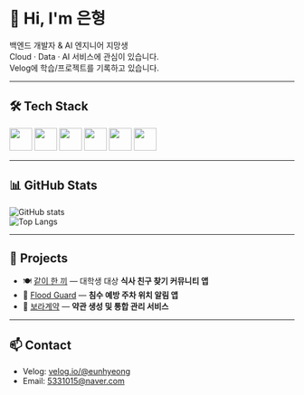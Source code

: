 # 👋 Hi, I'm 은형

백엔드 개발자 & AI 엔지니어 지망생  
Cloud · Data · AI 서비스에 관심이 있습니다.  
Velog에 학습/프로젝트를 기록하고 있습니다.  

---

## 🛠 Tech Stack

<p>
  <img src="https://cdn.jsdelivr.net/gh/devicons/devicon/icons/java/java-original.svg" width="40"/>
  <img src="https://cdn.jsdelivr.net/gh/devicons/devicon/icons/spring/spring-original.svg" width="40"/>
  <img src="https://cdn.jsdelivr.net/gh/devicons/devicon/icons/react/react-original.svg" width="40"/>
  <img src="https://cdn.jsdelivr.net/gh/devicons/devicon/icons/python/python-original.svg" width="40"/>
  <img src="https://cdn.jsdelivr.net/gh/devicons/devicon/icons/docker/docker-original.svg" width="40"/>
  <img src="https://cdn.jsdelivr.net/gh/devicons/devicon/icons/aws/aws-original.svg" width="40"/>
</p>

---

## 📊 GitHub Stats

![GitHub stats](https://github-readme-stats.vercel.app/api?username=eunhyeongJo&show_icons=true&theme=default)  
![Top Langs](https://github-readme-stats.vercel.app/api/top-langs/?username=eunhyeongJo&layout=compact&theme=default)

---

## 🚀 Projects
- 🍽 [같이 한 끼](#) — 대학생 대상 **식사 친구 찾기 커뮤니티 앱**   
- 🚗 [Flood Guard](#) — **침수 예방 주차 위치 알림 앱**   
- 📑 [보라계약](#) — **약관 생성 및 통합 관리 서비스**  

---

## 📫 Contact
- Velog: [velog.io/@eunhyeong](https://velog.io/@eunhyeong/posts)  
- Email: 5331015@naver.com  
